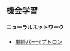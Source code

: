 ## 機会学習
  
#### ニューラルネットワーク
* [単純パーセプトロン](https://github.com/dsonoda/machine-learning/tree/master/nn/simple_perceptron "単純パーセプトロン")

